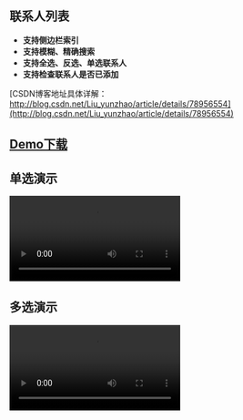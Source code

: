 ## 联系人列表 ##
- **支持侧边栏索引**
- **支持模糊、精确搜索**
- **支持全选、反选、单选联系人**
- **支持检查联系人是否已添加**

[CSDN博客地址具体详解：http://blog.csdn.net/Liu_yunzhao/article/details/78956554](http://blog.csdn.net/Liu_yunzhao/article/details/78956554)

## [Demo下载](https://github.com/liuyunzhao/ContactList/blob/master/git/app.apk) ##

## 单选演示 ##
![](https://github.com/liuyunzhao/ContactList/blob/master/git/single_selection.mp4)

## 多选演示 ##
![](https://github.com/liuyunzhao/ContactList/blob/master/git/multiple_selection.mp4)